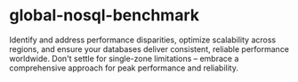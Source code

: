 # global-nosql-benchmark
Identify and address performance disparities, optimize scalability across regions, and ensure your databases deliver consistent, reliable performance worldwide. Don't settle for single-zone limitations – embrace a comprehensive approach for peak performance and reliability.
